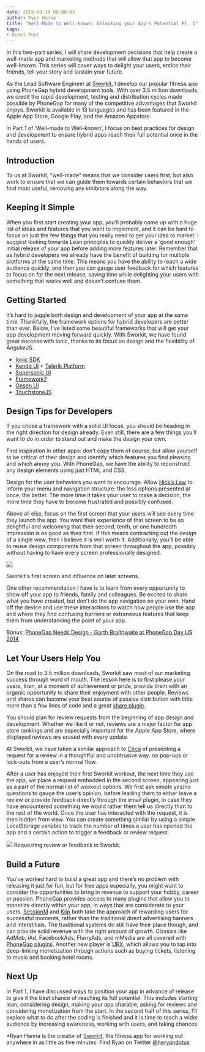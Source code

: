 ```yaml
---
date: 2015-03-19 08:00:03
author: Ryan Hanna
title: "Well-Made to Well-Known: Unlocking your App's Potential Pt. 1"
tags:
- Guest Post
---
```


In this two-part series, I will share development decisions that help create a well-made app and marketing methods that will allow that app to become well-known. This series will cover ways to delight your users, entice their friends, tell your story and sustain your future.

As the Lead Software Engineer at [Sworkit](http://sworkit.com/), I develop our popular fitness app using PhoneGap hybrid development tools. With over 3.5 million downloads, we credit the rapid development, testing and distribution cycles made possible by PhoneGap for many of the competitive advantages that Sworkit enjoys. Sworkit is available in 13 languages and has been featured in the Apple App Store, Google Play, and the Amazon Appstore.

In Part 1 of ‘Well-made to Well-known’, I focus on best practices for design and development to ensure hybrid apps reach their full potential once in the hands of users.  

## Introduction ##    

To us at Sworkit, “well-made” means that we consider users first, but also work to ensure that we can guide them towards certain behaviors that we find most useful, removing any inhibitors along the way.

## Keeping it Simple ##

When you first start creating your app, you’ll probably come up with a huge list of ideas and features that you want to implement, and it can be hard to focus on just the few things that you really need to get your idea to market. I suggest looking towards Lean principles to quickly deliver a ‘good enough’ initial release of your app before adding more features later. Remember that as hybrid developers we already have the benefit of building for multiple platforms at the same time. This means you have the ability to reach a wide audience quickly, and then you can gauge user feedback for which features to focus on for the next release, saving time while delighting your users with something that works well and doesn’t confuse them.

## Getting Started ##

It’s hard to juggle both design and development of your app at the same time. Thankfully, the framework options for hybrid developers are better than ever. Below, I’ve listed some beautiful frameworks that will get your app development moving forward quickly. With Sworkit, we have found great success with Ionic, thanks to its focus on design and the flexibility of AngularJS.  

- [Ionic SDK](http://ionicframework.com)
- [Kendo UI](http://www.telerik.com/kendo-ui) + [Telerik Platform](http://www.telerik.com)
- [Supersonic UI](http://www.appgyver.com/supersonic/ui)
- [Framework7](http://www.idangero.us/framework7/)
- [Onsen UI](http://onsen.io)
- [TouchstoneJS](http://touchstonejs.io/)

## Design Tips for Developers ##

If you chose a framework with a solid UI focus, you should be heading in the right direction for design already. Even still, there are a few things you’ll want to do in order to stand out and make the design your own.

Find inspiration in other apps: don’t copy them of course, but allow yourself to be critical of their design and identify which features you find pleasing and which annoy you. With PhoneGap, we have the ability to reconstruct any design elements using just HTML and CSS.

Design for the user behaviors you want to encourage. Allow [Hick’s Law](http://en.wikipedia.org/wiki/Hick%27s_law) to inform your menu and navigation structure: the less options presented at once, the better. The more time it takes your user to make a decision, the more time they have to become frustrated and possibly confused.

Above all else, focus on the first screen that your users will see every time they launch the app. You want their experience of that screen to be so delightful and welcoming that their second, tenth, or one hundredth impression is as good as their first. If this means contracting out the design of a single view, then I believe it is well worth it. Additionally, you’ll be able to reuse design components from that screen throughout the app, possibly without having to have every screen professionally designed.

![](/blog/uploads/2015-03/Sworkit-images.png)

Sworkit's first screen and influence on later screens.

One other recommendation I have is to learn from every opportunity to show off your app to friends, family and colleagues. Be excited to share what you have created, but don’t do the app navigation on your own. Hand off the device and use these interactions to watch how people use the app and where they find confusing barriers or extraneous features that keep them from understanding the point of your app.

Bonus: [PhoneGap Needs Design - Garth Braithwaite at PhoneGap Day US 2014](http://phonegap.com/blog/2015/01/12/phonegap-day-us-2014-phonegap-needs-design/)

## Let Your Users Help You ##

On the road to 3.5 million downloads, Sworkit saw most of our marketing success through word of mouth. The lesson here is to first please your users, then, at a moment of achievement or pride, provide them with an organic opportunity to share their enjoyment with other people. Reviews and shares can become your best source of passive distribution with little more than a few lines of code and a great [share plugin](https://github.com/EddyVerbruggen/SocialSharing-PhoneGap-Plugin).

You should plan for review requests from the beginning of app design and development. Whether we like it or not, reviews are a major factor for app store rankings and are especially important for the Apple App Store, where displayed reviews are erased with every update.

At Sworkit, we have taken a similar approach to [Circa](https://medium.com/circa/the-right-way-to-ask-users-to-review-your-app-9a32fd604fca) of presenting a request for a review in a thoughtful and unobtrusive way: no pop-ups or lock-outs from a user’s normal flow.

After a user has enjoyed their first Sworkit workout, the next time they use the app, we place a request embedded in the second screen, appearing just as a part of the normal list of workout options. We first ask simple yes/no questions to gauge the user’s opinion, before leading them to either leave a review or provide feedback directly through the email plugin, in case they have encountered something we would rather them tell us directly than to the rest of the world. Once the user has interacted with the request, it is then hidden from view. You can create something similar by using a simple LocalStorage variable to track the number of times a user has opened the app and a certain action to trigger a feedback or review request.

![](/blog/uploads/2015-03/review-request-sworkit.png)
Requesting review or feedback in Sworkit.

## Build a Future ##

You’ve worked hard to build a great app and there’s no problem with releasing it just for fun, but for free apps especially, you might want to consider the opportunities to bring in revenue to support your hobby, career or passion. PhoneGap provides access to many plugins that allow you to monetize directly within your app, in ways that are considerate to your users. [SessionM](https://github.com/sessionm/phonegap-plugin) and [Kiip](https://github.com/kiip/phonegap-plugin) both take the approach of rewarding users for successful moments, rather than the traditional direct advertising banners and interstitials. The traditional systems do still have their place though, and can provide solid revenue with the right amount of growth. Classics like AdMob, iAd, FacebookAds, FlurryAds, and mMedia are all covered with [PhoneGap plugins](https://github.com/floatinghotpot/cordova-admob-pro). Another new player is [URX](http://urx.com/), which allows you to tap into deep-linking monetization through actions such as buying tickets, listening to music and booking hotel rooms.

## Next Up ##

In Part 1, I have discussed ways to position your app in advance of release to give it the best chance of reaching its full potential. This includes starting lean, considering design, making your app sharable, asking for reviews and considering monetization from the start. In the second half of this series, I’ll explore what to do after the coding is finished and it is time to reach a wider audience by increasing awareness, working with users, and taking chances.

*Ryan Hanna is the creator of [Sworkit](http://sworkit.com/), the fitness app for working out anywhere in as little as five minutes. Find Ryan on Twitter [@heryandotus](https://twitter.com/heryandotus)
